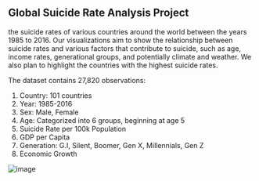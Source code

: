 ##  Global Suicide Rate Analysis Project

the suicide rates of various countries around the world between the years 1985 to 2016. Our visualizations aim to show the relationship between suicide rates and various factors that contribute to suicide, such as age, income rates, generational groups, and potentially climate and weather. We also plan to highlight the countries with the highest suicide rates.  

The dataset contains 27,820 observations: 
1. Country: 101 countries
2. Year: 1985-2016
3. Sex: Male, Female
4. Age: Categorized into 6 groups, beginning at age 5
5. Suicide Rate per 100k Population
6. GDP per Capita
7. Generation: G.I, Silent, Boomer, Gen X, Millennials, Gen Z
8. Economic Growth 

![image](https://github.com/user-attachments/assets/bf66e519-e8cd-424f-afba-c77962eed0f2)
